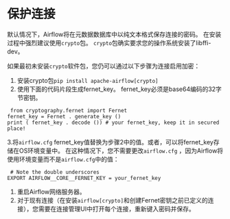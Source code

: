 # 保护连接

默认情况下，Airflow将在元数据数据库中以纯文本格式保存连接的密码。 在安装过程中强烈建议使用`crypto`包。 `crypto`包确实要求您的操作系统安装了libffi-dev。

如果最初未安装`crypto`软件包，您仍可以通过以下步骤为连接启用加密：

1.  安装crypto包`pip install apache-airflow[crypto]`
2.  使用下面的代码片段生成fernet_key。 fernet_key必须是base64编码的32字节密钥。

```
 from cryptography.fernet import Fernet
fernet_key = Fernet . generate_key ()
print ( fernet_key . decode ()) # your fernet_key, keep it in secured place!

```

3.将`airflow.cfg` fernet_key值替换为步骤2中的值。或者，可以将fernet_key存储在OS环境变量中。 在这种情况下，您不需要更改`airflow.cfg` ，因为Airflow将使用环境变量而不是`airflow.cfg`中的值：

```
 # Note the double underscores
EXPORT AIRFLOW__CORE__FERNET_KEY = your_fernet_key

```

1.  重启Airflow网络服务器。
2.  对于现有连接（在安装`airflow[crypto]`和创建Fernet密钥之前已定义的连接），您需要在连接管理UI中打开每个连接，重新键入密码并保存。